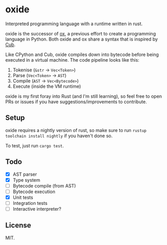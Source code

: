 # oxide

Interpreted programming language with a runtime written in rust.

oxide is the successor of [ox], a previous effort to create a programming language in Python.
Both oxide and ox share a syntax that is inspired by [Cub].

Like CPython and Cub, oxide compiles down into bytecode before being executed in a virtual machine.
The code pipeline looks like this:

1. Tokenise (`&str` -> `Vec<Token>`)
2. Parse (`Vec<Token>` -> `AST`)
3. Compile (`AST` -> `Vec<Bytecode>`)
4. Execute (inside the VM runtime)

oxide is my first foray into Rust (and I'm still learning),
so feel free to open PRs or issues if you have suggestions/improvements to contribute.

## Setup

oxide requires a nightly version of rust, so make sure to run `rustup toolchain install nightly` if you haven't done so.

To test, just run `cargo test`.

## Todo

- [x] AST parser
- [x] Type system
- [ ] Bytecode compile (from AST)
- [ ] Bytecode execution
- [x] Unit tests
- [ ] Integration tests
- [ ] Interactive interpreter?

## License

MIT.

[Cub]: https://github.com/louisdh/cub
[ox]: https://github.com/ongyx/ox

